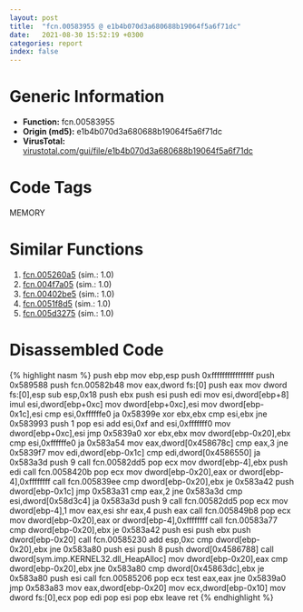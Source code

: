 ```yaml
---
layout: post
title:  "fcn.00583955 @ e1b4b070d3a680688b19064f5a6f71dc"
date:   2021-08-30 15:52:19 +0300
categories: report
index: false
---
```


# Generic Information
- **Function:** fcn.00583955
- **Origin (md5):** e1b4b070d3a680688b19064f5a6f71dc
- **VirusTotal:** [virustotal.com/gui/file/e1b4b070d3a680688b19064f5a6f71dc][virustotal_ref]

# Code Tags
<span class="tag" id="MEMORY">MEMORY</span>


# Similar Functions

1. [fcn.005260a5][similar_1_ref] (sim.: 1.0)
2. [fcn.004f7a05][similar_2_ref] (sim.: 1.0)
3. [fcn.00402be5][similar_3_ref] (sim.: 1.0)
4. [fcn.0051f8d5][similar_4_ref] (sim.: 1.0)
5. [fcn.005d3275][similar_5_ref] (sim.: 1.0)


# Disassembled Code

{% highlight nasm %}
push ebp
mov ebp,esp
push 0xffffffffffffffff
push 0x589588
push fcn.00582b48
mov eax,dword fs:[0]
push eax
mov dword fs:[0],esp
sub esp,0x18
push ebx
push esi
push edi
mov esi,dword[ebp+8]
imul esi,dword[ebp+0xc]
mov dword[ebp+0xc],esi
mov dword[ebp-0x1c],esi
cmp esi,0xffffffe0
ja 0x58399e
xor ebx,ebx
cmp esi,ebx
jne 0x583993
push 1
pop esi
add esi,0xf
and esi,0xfffffff0
mov dword[ebp+0xc],esi
jmp 0x5839a0
xor ebx,ebx
mov dword[ebp-0x20],ebx
cmp esi,0xffffffe0
ja 0x583a54
mov eax,dword[0x458678c]
cmp eax,3
jne 0x5839f7
mov edi,dword[ebp-0x1c]
cmp edi,dword[0x4586550]
ja 0x583a3d
push 9
call fcn.00582dd5
pop ecx
mov dword[ebp-4],ebx
push edi
call fcn.0058420b
pop ecx
mov dword[ebp-0x20],eax
or dword[ebp-4],0xffffffff
call fcn.005839ee
cmp dword[ebp-0x20],ebx
je 0x583a42
push dword[ebp-0x1c]
jmp 0x583a31
cmp eax,2
jne 0x583a3d
cmp esi,dword[0x58d3c4]
ja 0x583a3d
push 9
call fcn.00582dd5
pop ecx
mov dword[ebp-4],1
mov eax,esi
shr eax,4
push eax
call fcn.005849b8
pop ecx
mov dword[ebp-0x20],eax
or dword[ebp-4],0xffffffff
call fcn.00583a77
cmp dword[ebp-0x20],ebx
je 0x583a42
push esi
push ebx
push dword[ebp-0x20]
call fcn.00585230
add esp,0xc
cmp dword[ebp-0x20],ebx
jne 0x583a80
push esi
push 8
push dword[0x4586788]
call dword[sym.imp.KERNEL32.dll_HeapAlloc]
mov dword[ebp-0x20],eax
cmp dword[ebp-0x20],ebx
jne 0x583a80
cmp dword[0x45863dc],ebx
je 0x583a80
push esi
call fcn.00585206
pop ecx
test eax,eax
jne 0x5839a0
jmp 0x583a83
mov eax,dword[ebp-0x20]
mov ecx,dword[ebp-0x10]
mov dword fs:[0],ecx
pop edi
pop esi
pop ebx
leave
ret
{% endhighlight %}


[similar_1_ref]: /report/fcn.005260a5@899b53af173c4215df56bb7ae747cad7
[similar_2_ref]: /report/fcn.004f7a05@a9a3c47f5c08fef0f0f69b66c17916ac
[similar_3_ref]: /report/fcn.00402be5@96146d48f33d2b81d37cf455f4bd8c4b
[similar_4_ref]: /report/fcn.0051f8d5@da37d90419c1292c0f16cbfd1f66402d
[similar_5_ref]: /report/fcn.005d3275@36725a4ae161c6e8a09f5f34ebd6f2e0
[virustotal_ref]: https://www.virustotal.com/gui/file/e1b4b070d3a680688b19064f5a6f71dc
